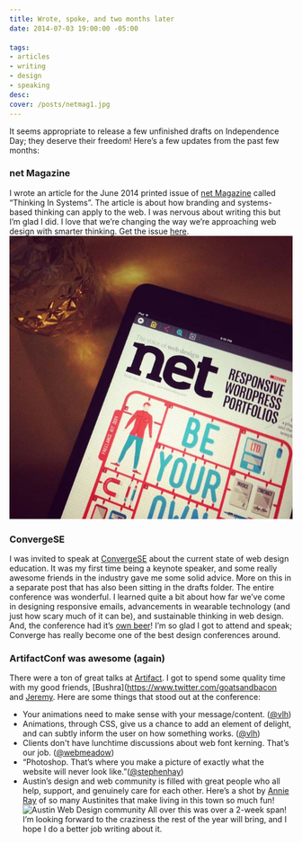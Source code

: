 ```yaml
---
title: Wrote, spoke, and two months later
date: 2014-07-03 19:00:00 -05:00

tags:
- articles
- writing
- design
- speaking
desc:
cover: /posts/netmag1.jpg
---
```


It seems appropriate to release a few unfinished drafts on Independence Day; they deserve their freedom! Here’s a few updates from the past few months:

### net Magazine
I wrote an article for the June 2014 printed issue of [net Magazine](https://www.creativebloq.com/net-magazine) called “Thinking In Systems”. The article is about how branding and systems-based thinking can apply to the web. I was nervous about writing this but I’m glad I did. I love that we’re changing the way we’re approaching web design with smarter thinking. Get the issue [here](https://www.creativebloq.com/career/learn-how-be-your-own-boss-new-net-magazine-41411416).
![net magazine cover on my ipad](/static/img/posts/netmag1.jpg)
<br>

### ConvergeSE
I was invited to speak at [ConvergeSE](https://www.convergese.com) about the current state of web design education. It was my first time being a keynote speaker, and some really awesome friends in the industry gave me some solid advice. More on this in a separate post that has also been sitting in the drafts folder. The entire conference was wonderful. I learned quite a bit about how far we’ve come in designing responsive emails, advancements in wearable technology (and just how scary much of it can be), and sustainable thinking in web design. And, the conference had it’s [own beer](https://blog.blueion.com/2014/05/21/kernel-panic-convergese/)! I’m so glad I got to attend and speak; Converge has really become one of the best design conferences around.
<br>

### ArtifactConf was awesome (again)
There were a ton of great talks at [Artifact](https://www.artifactconf.com). I got to spend some quality time with my good friends, [Bushra](https://www.twitter.com/goatsandbacon and [Jeremy](https://www.twitter.com/adactio). Here are some things that stood out at the conference:
- Your animations need to make sense with your message/content. ([@vlh](https://www.twitter.com/vlh))
- Animations, through CSS, give us a chance to add an element of delight, and can subtly inform the user on how something works. ([@vlh](https://www.twitter.com/vlh))
- Clients don't have lunchtime discussions about web font kerning. That’s our job. ([@webmeadow](https://www.twitter.com/webmeadow))
- “Photoshop. That’s where you make a picture of exactly what the website will never look like.”([@stephenhay](https://www.twitter.com/stephenhay))
- Austin’s design and web community is filled with great people who all help, support, and genuinely care for each other. Here’s a shot by [Annie Ray](https://www.annieray.net/photobooth_viewer.php?id=39026464&key=67Xvzd) of so many Austinites that make living in this town so much fun!
![Austin Web Design community]({{site.url}}/static/img/posts/artifact.jpg)
All over this was over a 2-week span! I’m looking forward to the craziness the rest of the year will bring, and I hope I do a better job writing about it.
